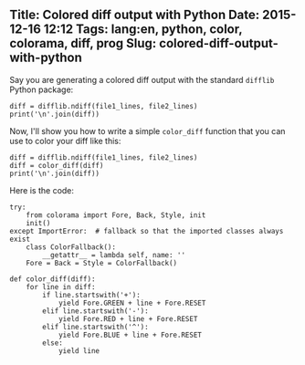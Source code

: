 Title: Colored diff output with Python
Date: 2015-12-16 12:12
Tags: lang:en, python, color, colorama, diff, prog
Slug: colored-diff-output-with-python
---
Say you are generating a colored diff output with the standard `difflib` Python package:
```
diff = difflib.ndiff(file1_lines, file2_lines)
print('\n'.join(diff))
```

Now, I'll show you how to write a simple `color_diff` function that you can use to color your diff like this:
```
diff = difflib.ndiff(file1_lines, file2_lines)
diff = color_diff(diff)
print('\n'.join(diff))
```

Here is the code:
```
try:
    from colorama import Fore, Back, Style, init
    init()
except ImportError:  # fallback so that the imported classes always exist
    class ColorFallback():
        __getattr__ = lambda self, name: ''
    Fore = Back = Style = ColorFallback()

def color_diff(diff):
    for line in diff:
        if line.startswith('+'):
            yield Fore.GREEN + line + Fore.RESET
        elif line.startswith('-'):
            yield Fore.RED + line + Fore.RESET
        elif line.startswith('^'):
            yield Fore.BLUE + line + Fore.RESET
        else:
            yield line
```

